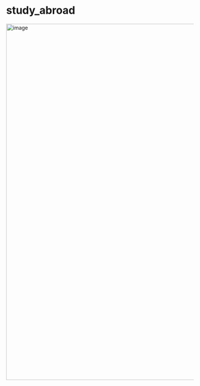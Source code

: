# study_abroad





<img width="954" alt="image" src="https://github.com/user-attachments/assets/28fae9ba-6ebc-4293-bdcc-a236402e1261" />
